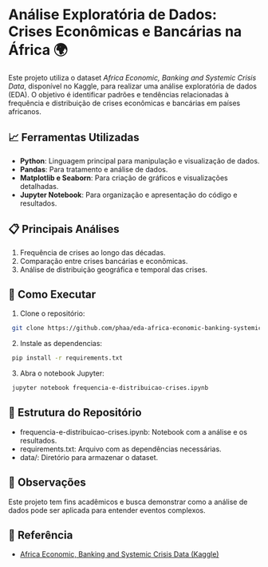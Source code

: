 # Análise Exploratória de Dados: Crises Econômicas e Bancárias na África 🌍  

Este projeto utiliza o dataset *Africa Economic, Banking and Systemic Crisis Data*, disponível no Kaggle, para realizar uma análise exploratória de dados (EDA). O objetivo é identificar padrões e tendências relacionadas à frequência e distribuição de crises econômicas e bancárias em países africanos.  

## 📈 Ferramentas Utilizadas  
- **Python**: Linguagem principal para manipulação e visualização de dados.  
- **Pandas**: Para tratamento e análise de dados.  
- **Matplotlib e Seaborn**: Para criação de gráficos e visualizações detalhadas.  
- **Jupyter Notebook**: Para organização e apresentação do código e resultados.  

## 📋 Principais Análises  
1. Frequência de crises ao longo das décadas.  
2. Comparação entre crises bancárias e econômicas.  
3. Análise de distribuição geográfica e temporal das crises.  

## 🚀 Como Executar  
1. Clone o repositório:  
  ```bash
   git clone https://github.com/phaa/eda-africa-economic-banking-systemic-crisis.git
  ```

2. Instale as dependencias:  
  ```bash
   pip install -r requirements.txt
  ```

3. Abra o notebook Jupyter:
  ```bash
   jupyter notebook frequencia-e-distribuicao-crises.ipynb
  ```

## 📂 Estrutura do Repositório
- frequencia-e-distribuicao-crises.ipynb: Notebook com a análise e os resultados.
- requirements.txt: Arquivo com as dependências necessárias.
- data/: Diretório para armazenar o dataset.

## 📝 Observações
Este projeto tem fins acadêmicos e busca demonstrar como a análise de dados pode ser aplicada para entender eventos complexos.

## 📌 Referência
- [Africa Economic, Banking and Systemic Crisis Data (Kaggle)](https://www.kaggle.com/datasets/chirin/africa-economic-banking-and-systemic-crisis-data/code)